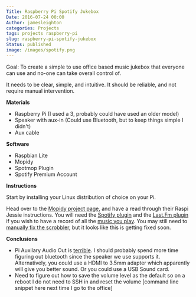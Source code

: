 ```yaml
---
Title: Raspberry Pi Spotify Jukebox
Date: 2016-07-24 00:00
Author: jamesleighton
categories: Projects
tags: projects raspberry-pi
slug: raspberry-pi-spotify-jukebox
Status: published
image: /images/spotify.png
---
```



Goal: To create a simple to use office based music jukebox that everyone can use and no-one can take overall control of.

It needs to be clear, simple, and intuitive. It should be reliable, and not require manual intervention.

**Materials**

-   Raspberry Pi (I used a 3, probably could have used an older model)
-   Speaker with aux-in (Could use Bluetooth, but to keep things simple I didn't)
-   Aux cable

**Software**

-   Raspbian Lite
-   Mopidy
-   Spotmop Plugin
-   Spotify Premium Account

**Instructions**

Start by installing your Linux distribution of choice on your Pi.

Head over to the [Mopidy project page](https://docs.mopidy.com/en/latest/installation/), and have a read through their Raspi Jessie instructions. You will need the [Spotify plugin](https://github.com/mopidy/mopidy-spotify) and the [Last.Fm plugin](https://github.com/mopidy/mopidy-scrobbler) if you wish to have a record of all the [music you play](http://www.last.fm/user/office-music). You may still need to [manually fix the scrobbler](https://github.com/mopidy/mopidy-scrobbler/issues/20), but it looks like this is getting fixed soon.

**Conclusions**

-   Pi Auxilary Audio Out is [terrible](https://www.reddit.com/r/raspberry_pi/comments/2yu3kd/rpi_2_poor_audio_quality/). I should probably spend more time figuring out bluetooth since the speaker we use supports it. Alternatively, you could use a HDMI to 3.5mm adapter which apparently will give you better sound. Or you could use a USB Sound card.
-   Need to figure out how to save the volume level as the default so on a reboot I do not need to SSH in and reset the volume \[command line snippet here next time I go to the office\]
